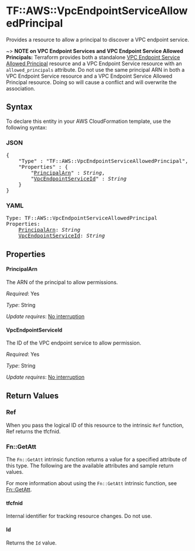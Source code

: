 # TF::AWS::VpcEndpointServiceAllowedPrincipal

Provides a resource to allow a principal to discover a VPC endpoint service.

~> **NOTE on VPC Endpoint Services and VPC Endpoint Service Allowed Principals:** Terraform provides
both a standalone [VPC Endpoint Service Allowed Principal](vpc_endpoint_service_allowed_principal.html) resource
and a VPC Endpoint Service resource with an `allowed_principals` attribute. Do not use the same principal ARN in both
a VPC Endpoint Service resource and a VPC Endpoint Service Allowed Principal resource. Doing so will cause a conflict
and will overwrite the association.

## Syntax

To declare this entity in your AWS CloudFormation template, use the following syntax:

### JSON

<pre>
{
    "Type" : "TF::AWS::VpcEndpointServiceAllowedPrincipal",
    "Properties" : {
        "<a href="#principalarn" title="PrincipalArn">PrincipalArn</a>" : <i>String</i>,
        "<a href="#vpcendpointserviceid" title="VpcEndpointServiceId">VpcEndpointServiceId</a>" : <i>String</i>
    }
}
</pre>

### YAML

<pre>
Type: TF::AWS::VpcEndpointServiceAllowedPrincipal
Properties:
    <a href="#principalarn" title="PrincipalArn">PrincipalArn</a>: <i>String</i>
    <a href="#vpcendpointserviceid" title="VpcEndpointServiceId">VpcEndpointServiceId</a>: <i>String</i>
</pre>

## Properties

#### PrincipalArn

The ARN of the principal to allow permissions.

_Required_: Yes

_Type_: String

_Update requires_: [No interruption](https://docs.aws.amazon.com/AWSCloudFormation/latest/UserGuide/using-cfn-updating-stacks-update-behaviors.html#update-no-interrupt)

#### VpcEndpointServiceId

The ID of the VPC endpoint service to allow permission.

_Required_: Yes

_Type_: String

_Update requires_: [No interruption](https://docs.aws.amazon.com/AWSCloudFormation/latest/UserGuide/using-cfn-updating-stacks-update-behaviors.html#update-no-interrupt)

## Return Values

### Ref

When you pass the logical ID of this resource to the intrinsic `Ref` function, Ref returns the tfcfnid.

### Fn::GetAtt

The `Fn::GetAtt` intrinsic function returns a value for a specified attribute of this type. The following are the available attributes and sample return values.

For more information about using the `Fn::GetAtt` intrinsic function, see [Fn::GetAtt](https://docs.aws.amazon.com/AWSCloudFormation/latest/UserGuide/intrinsic-function-reference-getatt.html).

#### tfcfnid

Internal identifier for tracking resource changes. Do not use.

#### Id

Returns the <code>Id</code> value.

